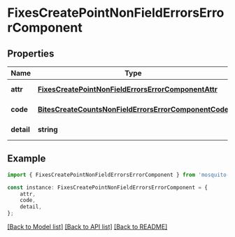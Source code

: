 # FixesCreatePointNonFieldErrorsErrorComponent


## Properties

Name | Type | Description | Notes
------------ | ------------- | ------------- | -------------
**attr** | [**FixesCreatePointNonFieldErrorsErrorComponentAttr**](FixesCreatePointNonFieldErrorsErrorComponentAttr.md) |  | [default to undefined]
**code** | [**BitesCreateCountsNonFieldErrorsErrorComponentCode**](BitesCreateCountsNonFieldErrorsErrorComponentCode.md) |  | [default to undefined]
**detail** | **string** |  | [default to undefined]

## Example

```typescript
import { FixesCreatePointNonFieldErrorsErrorComponent } from 'mosquito-alert';

const instance: FixesCreatePointNonFieldErrorsErrorComponent = {
    attr,
    code,
    detail,
};
```

[[Back to Model list]](../README.md#documentation-for-models) [[Back to API list]](../README.md#documentation-for-api-endpoints) [[Back to README]](../README.md)

